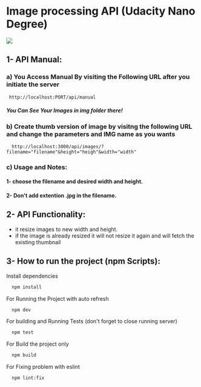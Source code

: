 # Image processing API (Udacity Nano Degree)

<img src="https://raw.githubusercontent.com/Eyongkevin/Udacity-Image-Processing-API/main/docs/images/resize_200_200.png" />

## 1- API Manual:

### a) You Access Manual By visiting the Following URL after you initiate the server

```http
 http://localhost:PORT/api/manual
```

##### You Can See Your Images in img folder there!

### b) Create thumb version of image by visitng the following URL and change the parameters and IMG name as you wants

```http
  http://localhost:3000/api/images/?filename="filename"&height="heigh"&width="width"
```

### c) Usage and Notes:

#### 1- choose the filename and desired width and height.

#### 2- Don't add extention .jpg in the filename.

## 2- API Functionality:

-   it resize images to new width and height.
-   if the image is already resized it will not resize it again and will fetch the existing thumbnail

## 3- How to run the project (npm Scripts):

Install dependencies

```bash
  npm install
```

For Running the Project with auto refresh

```bash
  npm dev
```

For building and Running Tests (don't forget to close running server)

```bash
  npm test
```

For Build the project only

```bash
  npm build
```

For Fixing problem with eslint

```bash
  npm lint:fix
```
